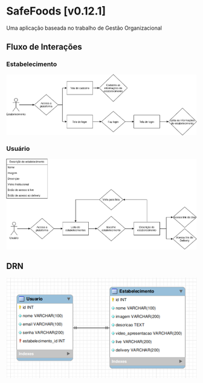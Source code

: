 # SafeFoods [v0.12.1]

Uma aplicação baseada no trabalho de Gestão Organizacional  

## Fluxo de Interações

### Estabelecimento

![FluxoEstabelecimento](./fluxo_estabelecimento.png)

### Usuário

![FluxoUsuario](./fluxo_usuario.png)

## DRN

![DRN](./DRN.png)
